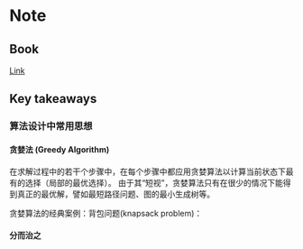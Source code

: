 # Note

## Book

[Link](https://www.ituring.com.cn/book/1605)

## Key takeaways

### 算法设计中常用思想

#### 贪婪法 (Greedy Algorithm)

在求解过程中的若干个步骤中，在每个步骤中都应用贪婪算法以计算当前状态下最有的选择（局部的最优选择）。
由于其“短视”，贪婪算法只有在很少的情况下能得到真正的最优解，譬如最短路径问题、图的最小生成树等。

贪婪算法的经典案例：背包问题(knapsack problem)：


#### 分而治之

